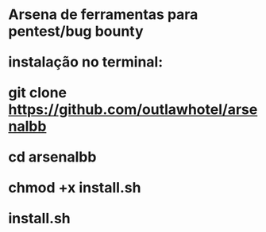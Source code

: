 <h1>Arsena de ferramentas para pentest/bug bounty</1h>

instalação no terminal:

git clone https://github.com/outlawhotel/arsenalbb

cd arsenalbb

chmod +x install.sh

install.sh

